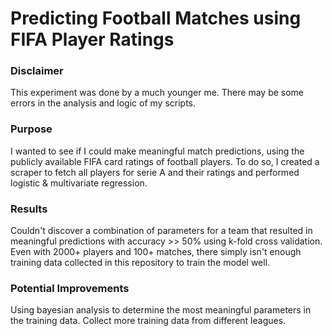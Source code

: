 # Predicting Football Matches using FIFA Player Ratings

### Disclaimer

This experiment was done by a much younger me. There may be some errors in the analysis and logic of my scripts.

### Purpose

I wanted to see if I could make meaningful match predictions, using the publicly available FIFA card ratings of football players. To do so, I created a scraper to fetch all players for serie A and their ratings and performed logistic & multivariate regression.

### Results

Couldn't discover a combination of parameters for a team that resulted in meaningful predictions with accuracy >> 50% using k-fold cross validation.
Even with 2000+ players and 100+ matches, there simply isn't enough training data collected in this repository to train the model well.

### Potential Improvements

Using bayesian analysis to determine the most meaningful parameters in the training data. Collect more training data from different leagues.
